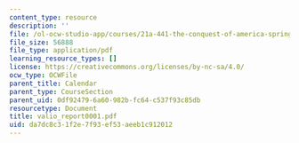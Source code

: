 ```yaml
---
content_type: resource
description: ''
file: /ol-ocw-studio-app/courses/21a-441-the-conquest-of-america-spring-2004/da7dc8c31f2e7f93ef53aeeb1c912012_valio_report0001.pdf
file_size: 56888
file_type: application/pdf
learning_resource_types: []
license: https://creativecommons.org/licenses/by-nc-sa/4.0/
ocw_type: OCWFile
parent_title: Calendar
parent_type: CourseSection
parent_uid: 0df92479-6a60-982b-fc64-c537f93c85db
resourcetype: Document
title: valio_report0001.pdf
uid: da7dc8c3-1f2e-7f93-ef53-aeeb1c912012
---
```

